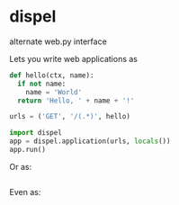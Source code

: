 dispel
===

alternate web.py interface

Lets you write web applications as
```python
def hello(ctx, name):
  if not name:
    name = 'World'
  return 'Hello, ' + name + '!'

urls = ('GET', '/(.*)', hello)

import dispel
app = dispel.application(urls, locals())
app.run()
```
Or as:
```python
```
Even as:
```python
```
